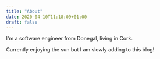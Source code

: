 ```yaml
---
title: "About"
date: 2020-04-10T11:18:09+01:00
draft: false
---
```


I'm a software engineer from Donegal, living in Cork.

Currently enjoying the sun but I am slowly adding to this blog!
